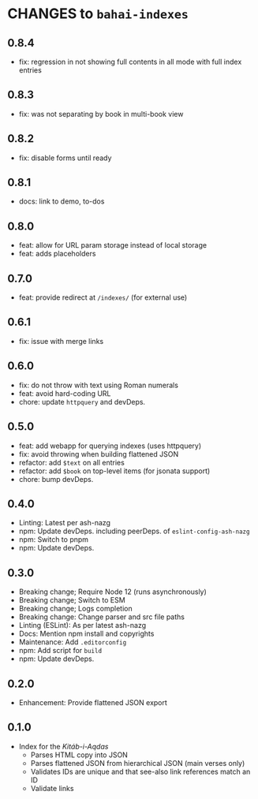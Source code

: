 # CHANGES to `bahai-indexes`

## 0.8.4

- fix: regression in not showing full contents in all mode with full index
    entries

## 0.8.3

- fix: was not separating by book in multi-book view

## 0.8.2

- fix: disable forms until ready

## 0.8.1

- docs: link to demo, to-dos

## 0.8.0

- feat: allow for URL param storage instead of local storage
- feat: adds placeholders

## 0.7.0

- feat: provide redirect at `/indexes/` (for external use)

## 0.6.1

- fix: issue with merge links

## 0.6.0

- fix: do not throw with text using Roman numerals
- feat: avoid hard-coding URL
- chore: update `httpquery` and devDeps.

## 0.5.0

- feat: add webapp for querying indexes (uses httpquery)
- fix: avoid throwing when building flattened JSON
- refactor: add `$text` on all entries
- refactor: add `$book` on top-level items (for jsonata support)
- chore: bump devDeps.

## 0.4.0

- Linting: Latest per ash-nazg
- npm: Update devDeps. including peerDeps. of `eslint-config-ash-nazg`
- npm: Switch to pnpm
- npm: Update devDeps.

## 0.3.0

- Breaking change; Require Node 12 (runs asynchronously)
- Breaking change; Switch to ESM
- Breaking change; Logs completion
- Breaking change: Change parser and src file paths
- Linting (ESLint): As per latest ash-nazg
- Docs: Mention npm install and copyrights
- Maintenance: Add `.editorconfig`
- npm: Add script for `build`
- npm: Update devDeps.

## 0.2.0

- Enhancement: Provide flattened JSON export

## 0.1.0

- Index for the *Kitáb-i-Aqdas*
  - Parses HTML copy into JSON
  - Parses flattened JSON from hierarchical JSON (main verses only)
  - Validates IDs are unique and that see-also link references match an ID
  - Validate links
